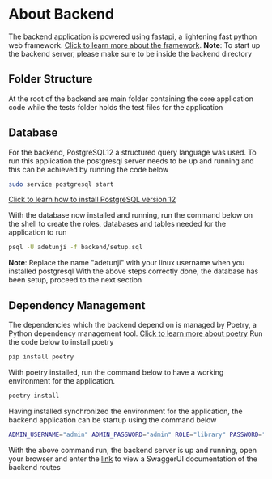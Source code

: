 # About Backend

The backend application is powered using fastapi, a lightening fast python web framework.
[Click to learn more about the framework](https://fastapi.tiangolo.com/).
**Note**: To start up the backend server,  please make sure to be inside the backend directory

## Folder Structure

At the root of the backend are main folder containing the core application code while the
tests folder holds the test files for the application

## Database

For the backend, PostgreSQL12 a structured query language was used.
To run this application the postgresql server needs to be up and running and this can be achieved by running the code below

```bash
sudo service postgresql start
```

[Click to learn how to install PostgreSQL version 12](https://www.cherryservers.com/blog/how-to-install-and-setup-postgresql-server-on-ubuntu-20-04)

With the database now installed and running, run the command below on the shell to create the roles,
databases and tables needed for the application to run

```bash
psql -U adetunji -f backend/setup.sql
```

**Note**: Replace the name "adetunji" with your linux username when you installed postgresql
With the above steps correctly done, the database has been setup, proceed to the next section

## Dependency Management

The dependencies which the backend depend on is managed by Poetry, a Python dependency management tool.
[Click to learn more about poetry](https://python-poetry.org/docs/)
Run the code below to install poetry

```bash
pip install poetry
```

With poetry installed, run the command below to have a working environment for the application.

```bash
poetry install
```

Having installed synchronized the environment for the application, the backend application can be startup
using the command below

```bash
ADMIN_USERNAME="admin" ADMIN_PASSWORD="admin" ROLE="library" PASSWORD="library" HOST="localhost" PORT="5433" DATABASE="library" poetry run uvicorn --reload main.app:app
```

With the above command run, the backend server is up and running, open your browser and enter the
[link](http://localhost:8000/docs) to view a SwaggerUI documentation of the backend routes
